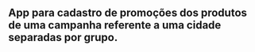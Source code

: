 
## App para cadastro de promoções dos produtos de uma campanha referente a uma cidade separadas por grupo.





